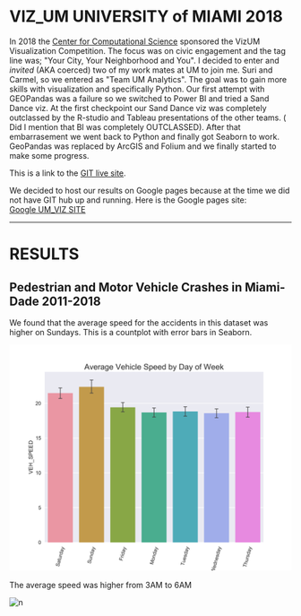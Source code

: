 # VIZ_UM UNIVERSITY of MIAMI 2018
In 2018 the [Center for Computational Science](https://ccs.miami.edu/) sponsored the VizUM Visualization Competition. The focus was on civic engagement and the tag line was; "Your City, Your Neighborhood and You". I decided to enter and *invited* (AKA coerced) two of my work mates at UM to join me. Suri and Carmel, so we entered as "Team UM Analytics". The goal was to gain more skills with visualization and specifically Python. 
Our first attempt with GEOPandas was a failure so we switched to Power BI and tried a Sand Dance viz. At the first checkpoint our Sand Dance viz was completely outclassed by the R-studio  and Tableau presentations of the other teams. ( Did I mention that BI was completely OUTCLASSED). After that embarrasement we went back to Python and finally got Seaborn to work. GeoPandas was replaced by ArcGIS and Folium and we finally started to make some progress.

This is a link to the [GIT live site](https://idoneo.github.io/VIZ_UM/).

We decided to host our results on Google pages because at the time we did not have GIT hub up and running. Here is the Google pages site:  
[Google UM_VIZ SITE](https://sites.google.com/view/umvizcompetition2018/home)

_______
# RESULTS

## Pedestrian and Motor Vehicle Crashes in Miami-Dade 2011-2018 

We found that the average speed for the accidents in this dataset was higher on Sundays. This is a countplot with error bars in Seaborn.

<img src= "/images/m .png" alt = "m"/>

The average speed was higher from 3AM to 6AM

<img src= "/images/n.png" alt = "n"/>



